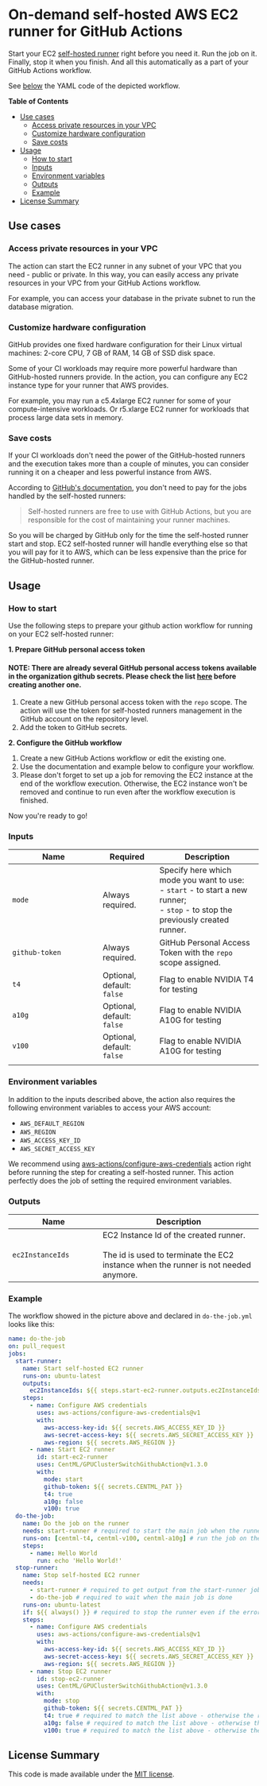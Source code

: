 # On-demand self-hosted AWS EC2 runner for GitHub Actions

Start your EC2 [self-hosted runner](https://docs.github.com/en/free-pro-team@latest/actions/hosting-your-own-runners) right before you need it.
Run the job on it.
Finally, stop it when you finish.
And all this automatically as a part of your GitHub Actions workflow.

See [below](#example) the YAML code of the depicted workflow.

**Table of Contents**

- [Use cases](#use-cases)
  - [Access private resources in your VPC](#access-private-resources-in-your-vpc)
  - [Customize hardware configuration](#customize-hardware-configuration)
  - [Save costs](#save-costs)
- [Usage](#usage)
  - [How to start](#how-to-start)
  - [Inputs](#inputs)
  - [Environment variables](#environment-variables)
  - [Outputs](#outputs)
  - [Example](#example)
- [License Summary](#license-summary)

## Use cases

### Access private resources in your VPC

The action can start the EC2 runner in any subnet of your VPC that you need - public or private.
In this way, you can easily access any private resources in your VPC from your GitHub Actions workflow.

For example, you can access your database in the private subnet to run the database migration.

### Customize hardware configuration

GitHub provides one fixed hardware configuration for their Linux virtual machines: 2-core CPU, 7 GB of RAM, 14 GB of SSD disk space.

Some of your CI workloads may require more powerful hardware than GitHub-hosted runners provide.
In the action, you can configure any EC2 instance type for your runner that AWS provides.

For example, you may run a c5.4xlarge EC2 runner for some of your compute-intensive workloads.
Or r5.xlarge EC2 runner for workloads that process large data sets in memory.

### Save costs

If your CI workloads don't need the power of the GitHub-hosted runners and the execution takes more than a couple of minutes,
you can consider running it on a cheaper and less powerful instance from AWS.

According to [GitHub's documentation](https://docs.github.com/en/free-pro-team@latest/actions/hosting-your-own-runners/about-self-hosted-runners), you don't need to pay for the jobs handled by the self-hosted runners:

> Self-hosted runners are free to use with GitHub Actions, but you are responsible for the cost of maintaining your runner machines.

So you will be charged by GitHub only for the time the self-hosted runner start and stop.
EC2 self-hosted runner will handle everything else so that you will pay for it to AWS, which can be less expensive than the price for the GitHub-hosted runner.

## Usage

### How to start

Use the following steps to prepare your github action workflow for running on your EC2 self-hosted runner:

**1. Prepare GitHub personal access token**

#### NOTE: There are already several GitHub personal access tokens available in the organization github secrets. Please check the list [here](https://github.com/organizations/CentML/settings/secrets/actions) before creating another one.

1. Create a new GitHub personal access token with the `repo` scope.
   The action will use the token for self-hosted runners management in the GitHub account on the repository level.
2. Add the token to GitHub secrets.

**2. Configure the GitHub workflow**

1. Create a new GitHub Actions workflow or edit the existing one.
2. Use the documentation and example below to configure your workflow.
3. Please don't forget to set up a job for removing the EC2 instance at the end of the workflow execution.
   Otherwise, the EC2 instance won't be removed and continue to run even after the workflow execution is finished.

Now you're ready to go!

### Inputs

| &nbsp;&nbsp;&nbsp;&nbsp;&nbsp;&nbsp;&nbsp;&nbsp;&nbsp;&nbsp;&nbsp;&nbsp;&nbsp;&nbsp;Name&nbsp;&nbsp;&nbsp;&nbsp;&nbsp;&nbsp;&nbsp;&nbsp;&nbsp;&nbsp;&nbsp;&nbsp;&nbsp;&nbsp; | Required                   | Description                                                                                                                             |
| ---------------------------------------------------------------------------------------------------------------------------------------------------------------------------- | -------------------------- | --------------------------------------------------------------------------------------------------------------------------------------- |
| `mode`                                                                                                                                                                       | Always required.           | Specify here which mode you want to use: <br> - `start` - to start a new runner; <br> - `stop` - to stop the previously created runner. |
| `github-token`                                                                                                                                                               | Always required.           | GitHub Personal Access Token with the `repo` scope assigned.                                                                            |
| `t4`                                                                                                                                                                         | Optional, default: `false` | Flag to enable NVIDIA T4 for testing                                                                                                    |
| `a10g`                                                                                                                                                                       | Optional, default: `false` | Flag to enable NVIDIA A10G for testing                                                                                                  |
| `v100`                                                                                                                                                                       | Optional, default: `false` | Flag to enable NVIDIA A10G for testing                                                                                                  |
|                                                                                                                                                                              |

### Environment variables

In addition to the inputs described above, the action also requires the following environment variables to access your AWS account:

- `AWS_DEFAULT_REGION`
- `AWS_REGION`
- `AWS_ACCESS_KEY_ID`
- `AWS_SECRET_ACCESS_KEY`

We recommend using [aws-actions/configure-aws-credentials](https://github.com/aws-actions/configure-aws-credentials) action right before running the step for creating a self-hosted runner. This action perfectly does the job of setting the required environment variables.

### Outputs

| &nbsp;&nbsp;&nbsp;&nbsp;&nbsp;&nbsp;&nbsp;&nbsp;&nbsp;&nbsp;&nbsp;&nbsp;&nbsp;&nbsp;Name&nbsp;&nbsp;&nbsp;&nbsp;&nbsp;&nbsp;&nbsp;&nbsp;&nbsp;&nbsp;&nbsp;&nbsp;&nbsp;&nbsp; | Description                                                                                                                         |
| ---------------------------------------------------------------------------------------------------------------------------------------------------------------------------- | ----------------------------------------------------------------------------------------------------------------------------------- |
| `ec2InstanceIds`                                                                                                                                                             | EC2 Instance Id of the created runner. <br><br> The id is used to terminate the EC2 instance when the runner is not needed anymore. |

### Example

The workflow showed in the picture above and declared in `do-the-job.yml` looks like this:

```yml
name: do-the-job
on: pull_request
jobs:
  start-runner:
    name: Start self-hosted EC2 runner
    runs-on: ubuntu-latest
    outputs:
      ec2InstanceIds: ${{ steps.start-ec2-runner.outputs.ec2InstanceIds }}
    steps:
      - name: Configure AWS credentials
        uses: aws-actions/configure-aws-credentials@v1
        with:
          aws-access-key-id: ${{ secrets.AWS_ACCESS_KEY_ID }}
          aws-secret-access-key: ${{ secrets.AWS_SECRET_ACCESS_KEY }}
          aws-region: ${{ secrets.AWS_REGION }}
      - name: Start EC2 runner
        id: start-ec2-runner
        uses: CentML/GPUClusterSwitchGithubAction@v1.3.0
        with:
          mode: start
          github-token: ${{ secrets.CENTML_PAT }}
          t4: true
          a10g: false
          v100: true
  do-the-job:
    name: Do the job on the runner
    needs: start-runner # required to start the main job when the runner is ready
    runs-on: [centml-t4, centml-v100, centml-a10g] # run the job on the runners configured above
    steps:
      - name: Hello World
        run: echo 'Hello World!'
  stop-runner:
    name: Stop self-hosted EC2 runner
    needs:
      - start-runner # required to get output from the start-runner job
      - do-the-job # required to wait when the main job is done
    runs-on: ubuntu-latest
    if: ${{ always() }} # required to stop the runner even if the error happened in the previous jobs
    steps:
      - name: Configure AWS credentials
        uses: aws-actions/configure-aws-credentials@v1
        with:
          aws-access-key-id: ${{ secrets.AWS_ACCESS_KEY_ID }}
          aws-secret-access-key: ${{ secrets.AWS_SECRET_ACCESS_KEY }}
          aws-region: ${{ secrets.AWS_REGION }}
      - name: Stop EC2 runner
        id: stop-ec2-runner
        uses: CentML/GPUClusterSwitchGithubAction@v1.3.0
        with:
          mode: stop
          github-token: ${{ secrets.CENTML_PAT }}
          t4: true # required to match the list above - otherwise the runners will not stop
          a10g: false # required to match the list above - otherwise the runners will not stop
          v100: true # required to match the list above - otherwise the runners will not stop
```

## License Summary

This code is made available under the [MIT license](LICENSE).
